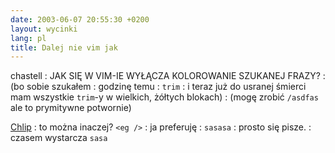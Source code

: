 ```yaml
---
date: 2003-06-07 20:55:30 +0200
layout: wycinki
lang: pl
title: Dalej nie vim jak
---
```


chastell
: JAK SIĘ W VIM-IE WYŁĄCZA KOLOROWANIE SZUKANEJ FRAZY?
: (bo sobie szukałem
: godzinę temu
: `trim`
: i teraz już do usranej śmierci mam wszystkie `trim`-y w wielkich, żółtych blokach)
: (mogę zrobić `/asdfas` ale to prymitywne potwornie)

[Chlip](http://chlip.pl/ 'tak, ten Chlip, nie ma ich wielu')
: to można inaczej? `<eg />`
: ja preferuję
: `sasasa`
: prosto się pisze.
: czasem wystarcza `sasa`
